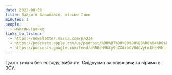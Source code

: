 ```yaml
---
date: 2022-09-08
title: Зайди в Балакалію, візьми Ізюм
minutes: 1
people:
  - максим-іщенко
links_to_listen:
  - https://newsletter.maxua.com/p/d34
  - https://podcasts.apple.com/us/podcast/%D0%B7%D0%B0%D0%B9%D0%B4%D0%B8-%D0%B2-%D0%B1%D0%B0%D0%BB%D0%B0%D0%BA%D0%B0%D0%BB%D1%96%D1%8E-%D0%B2%D1%96%D0%B7%D1%8C%D0%BC%D0%B8-%D1%96%D0%B7%D1%8E%D0%BC/id1616301447?i=1000578853723
  - https://podcasts.google.com/feed/aHR0cHM6Ly9uZXdzbGV0dGVyLm1heHVhLmNvbS9mZWVk/episode/aHR0cHM6Ly9uZXdzbGV0dGVyLm1heHVhLmNvbS9wL2QzNA?sa=X&ved=0CAUQkfYCahcKEwig5Lvv0pv6AhUAAAAAHQAAAAAQAw
---
```


Цього тижня без епізоду, вибачте. Слідкуємо за новинами та віримо в ЗСУ.
